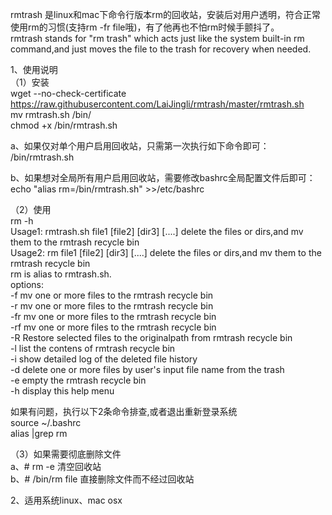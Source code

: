 rmtrash 是linux和mac下命令行版本rm的回收站，安装后对用户透明，符合正常使用rm的习惯(支持rm -fr file哦)，有了他再也不怕rm时候手颤抖了。  
rmtrash stands for "rm trash" which acts just like the system built-in rm command,and just moves the file to the trash for recovery when needed.


1、使用说明  
（1）安装  
wget --no-check-certificate https://raw.githubusercontent.com/LaiJingli/rmtrash/master/rmtrash.sh  
mv rmtrash.sh /bin/  
chmod +x /bin/rmtrash.sh  

a、如果仅对单个用户启用回收站，只需第一次执行如下命令即可：  
/bin/rmtrash.sh  

b、如果想对全局所有用户启用回收站，需要修改bashrc全局配置文件后即可：  
echo "alias rm=/bin/rmtrash.sh" >>/etc/bashrc  

（2）使用  
rm -h  
Usage1: rmtrash.sh file1 [file2] [dir3] [....] delete the files or dirs,and mv them to the rmtrash recycle bin   
Usage2: rm         file1 [file2] [dir3] [....] delete the files or dirs,and mv them to the rmtrash recycle bin  
        rm is alias to rmtrash.sh.  
options:  
	-f  mv one or more files to the rmtrash recycle bin  
	-r  mv one or more files to the rmtrash recycle bin  
	-fr mv one or more files to the rmtrash recycle bin  
	-rf mv one or more files to the rmtrash recycle bin  
	-R  Restore selected files to the originalpath from rmtrash recycle bin  
	-l  list the contens of rmtrash recycle bin  
	-i  show detailed log of the deleted file history  
	-d  delete one or more files by user's input file name from the trash  
	-e  empty the rmtrash recycle bin  
	-h  display this help menu  

如果有问题，执行以下2条命令排查,或者退出重新登录系统    
source ~/.bashrc  
alias |grep rm  

（3）如果需要彻底删除文件  
a、# rm -e 清空回收站  
b、# /bin/rm file 直接删除文件而不经过回收站  

2、适用系统linux、mac osx

